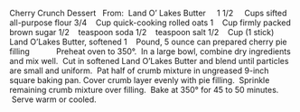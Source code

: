 Cherry Crunch Dessert
 
From:  Land O’ Lakes Butter
 
 
1 1/2     Cups sifted all-purpose flour
3/4    Cup quick-cooking rolled oats
1    Cup firmly packed brown sugar
1/2    teaspoon soda
1/2    teaspoon salt
1/2    Cup (1 stick) Land O’Lakes Butter, softened
1    Pound, 5 ounce can prepared cherry pie filling
    
     
Preheat oven to 350°.  In a large bowl, combine dry ingredients and mix well.  Cut in softened Land O’Lakes Butter and blend until particles are small and uniform.  Pat half of crumb mixture in ungreased 9-inch square baking pan.
Cover crumb layer evenly with pie filling.  Sprinkle remaining crumb mixture over filling.  Bake at 350° for 45 to 50 minutes.  Serve warm or cooled.
 
